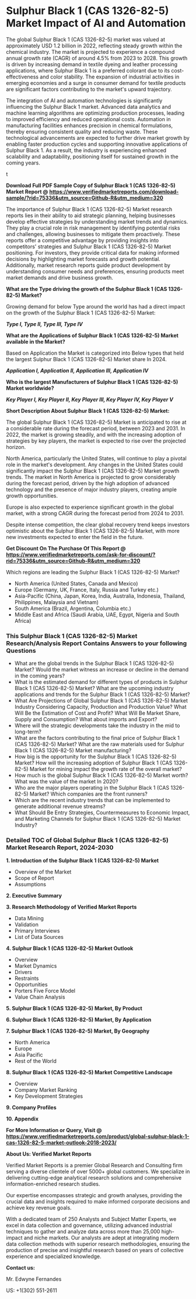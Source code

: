 <meta name="title" content="Global Sulphur Black 1 (CAS 1326-82-5) Market Impact of AI and Automation"><meta name="description" content="The global Sulphur Black 1 (CAS 1326-82-5) market was valued at approximately USD 1.2 billion in 2022, reflecting steady growth within the chemical industry. The marke"><meta name="title" content="Sulphur Black 1 (CAS 1326-82-5) Market Size, Share, Scope, Trends, Growth, Opportunities, Analysis, Forecast"><h1>Sulphur Black 1 (CAS 1326-82-5) Market Impact of AI and Automation</h1><p>The global Sulphur Black 1 (CAS 1326-82-5) market was valued at approximately USD 1.2 billion in 2022, reflecting steady growth within the chemical industry. The market is projected to experience a compound annual growth rate (CAGR) of around 4.5% from 2023 to 2028. This growth is driven by increasing demand in textile dyeing and leather processing applications, where Sulphur Black 1 is a preferred colorant due to its cost-effectiveness and color stability. The expansion of industrial activities in emerging economies and a surge in consumer demand for textile products are significant factors contributing to the market's upward trajectory.</p><p>The integration of AI and automation technologies is significantly influencing the Sulphur Black 1 market. Advanced data analytics and machine learning algorithms are optimizing production processes, leading to improved efficiency and reduced operational costs. Automation in manufacturing facilities enhances precision in chemical formulations, thereby ensuring consistent quality and reducing waste. These technological advancements are expected to further drive market growth by enabling faster production cycles and supporting innovative applications of Sulphur Black 1. As a result, the industry is experiencing enhanced scalability and adaptability, positioning itself for sustained growth in the coming years.</p>t</p><p id="" class=""><strong>Download Full PDF Sample Copy of Sulphur Black 1 (CAS 1326-82-5) Market Report @ <a href="https://www.verifiedmarketreports.com/download-sample/?rid=75336&utm_source=Github-R&utm_medium=320" target="_blank">https://www.verifiedmarketreports.com/download-sample/?rid=75336&utm_source=Github-R&utm_medium=320</a></strong></p><p>The importance of&nbsp;Sulphur Black 1 (CAS 1326-82-5) Market research reports lies in their ability to aid strategic planning, helping businesses develop effective strategies by understanding market trends and dynamics. They play a crucial role in risk management by identifying potential risks and challenges, allowing businesses to mitigate them proactively. These reports offer a competitive advantage by providing insights into competitors' strategies and Sulphur Black 1 (CAS 1326-82-5) Market positioning. For investors, they provide critical data for making informed decisions by highlighting market forecasts and growth potential. Additionally, market research reports guide product development by understanding consumer needs and preferences, ensuring products meet market demands and drive business growth.</p><p><strong>What are the&nbsp;Type driving the growth of the Sulphur Black 1 (CAS 1326-82-5) Market?</strong></p><p id="" class="">Growing demand for below Type around the world has had a direct impact on the growth of the Sulphur Black 1 (CAS 1326-82-5) Market:</p><em><strong>Type I, Type II, Type III, Type IV</strong></em></p><strong>What are the&nbsp;Applications&nbsp;of Sulphur Black 1 (CAS 1326-82-5) Market available in the Market?</strong></p><p id="" class="">Based on Application the Market is categorized into Below types that held the largest Sulphur Black 1 (CAS 1326-82-5) Market share In 2024.</p><em><strong>Application I, Application II, Application III, Application IV</strong></em></p><strong>Who is the largest Manufacturers of Sulphur Black 1 (CAS 1326-82-5) Market worldwide?</strong></p><p><em><strong>Key Player I, Key Player II, Key Player III, Key Player IV, Key Player V</strong></em></p><p id="" class=""><strong>Short Description About Sulphur Black 1 (CAS 1326-82-5) Market:</strong></p><p>The global Sulphur Black 1 (CAS 1326-82-5) Market is anticipated to rise at a considerable rate during the forecast period, between 2023 and 2031. In 2022, the market is growing steadily, and with the increasing adoption of strategies by key players, the market is expected to rise over the projected horizon.</p><p>North America, particularly the United States, will continue to play a pivotal role in the market's development. Any changes in the United States could significantly impact the Sulphur Black 1 (CAS 1326-82-5) Market growth trends. The market in North America is projected to grow considerably during the forecast period, driven by the high adoption of advanced technology and the presence of major industry players, creating ample growth opportunities.</p><p>Europe is also expected to experience significant growth in the global market, with a strong CAGR during the forecast period from 2024 to 2031.</p><p>Despite intense competition, the clear global recovery trend keeps investors optimistic about the Sulphur Black 1 (CAS 1326-82-5) Market, with more new investments expected to enter the field in the future.</p><p id="" class=""><strong>Get Discount On The Purchase Of This Report @ <a href="https://www.verifiedmarketreports.com/ask-for-discount/?rid=75336&utm_source=Github-R&utm_medium=320" target="_blank">https://www.verifiedmarketreports.com/ask-for-discount/?rid=75336&utm_source=Github-R&utm_medium=320</a></strong></p>Which regions are leading the Sulphur Black 1 (CAS 1326-82-5) Market?</p><ul><li>North America (United States, Canada and Mexico)</li><li>Europe (Germany, UK, France, Italy, Russia and Turkey etc.)</li><li>Asia-Pacific (China, Japan, Korea, India, Australia, Indonesia, Thailand, Philippines, Malaysia and Vietnam)</li><li>South America (Brazil, Argentina, Columbia etc.)</li><li>Middle East and Africa (Saudi Arabia, UAE, Egypt, Nigeria and South Africa)</li></ul><h3 id="" class="">This Sulphur Black 1 (CAS 1326-82-5) Market Research/Analysis Report Contains Answers to your following Questions</h3><ul><li>What are the global trends in the Sulphur Black 1 (CAS 1326-82-5) Market? Would the market witness an increase or decline in the demand in the coming years?</li><li>What is the estimated demand for different types of products in Sulphur Black 1 (CAS 1326-82-5) Market? What are the upcoming industry applications and trends for the Sulphur Black 1 (CAS 1326-82-5) Market?</li><li>What Are Projections of Global Sulphur Black 1 (CAS 1326-82-5) Market Industry Considering Capacity, Production and Production Value? What Will Be the Estimation of Cost and Profit? What Will Be Market Share, Supply and Consumption? What about imports and Export?</li><li>Where will the strategic developments take the industry in the mid to long-term?</li><li>What are the factors contributing to the final price of Sulphur Black 1 (CAS 1326-82-5) Market? What are the raw materials used for Sulphur Black 1 (CAS 1326-82-5) Market manufacturing?</li><li>How big is the opportunity for the Sulphur Black 1 (CAS 1326-82-5) Market? How will the increasing adoption of Sulphur Black 1 (CAS 1326-82-5) Market for mining impact the growth rate of the overall market?</li><li>How much is the global Sulphur Black 1 (CAS 1326-82-5) Market worth? What was the value of the market In 2020?</li><li>Who are the major players operating in the Sulphur Black 1 (CAS 1326-82-5) Market? Which companies are the front runners?</li><li>Which are the recent industry trends that can be implemented to generate additional revenue streams?</li><li>What Should Be Entry Strategies, Countermeasures to Economic Impact, and Marketing Channels for Sulphur Black 1 (CAS 1326-82-5) Market Industry?</li></ul><h3 id="" class="">Detailed TOC of Global Sulphur Black 1 (CAS 1326-82-5) Market Research Report, 2024-2030</h3><p id="" class=""><strong>1. Introduction of the Sulphur Black 1 (CAS 1326-82-5) Market</strong></p><ul><li>Overview of the Market</li><li>Scope of Report</li><li>Assumptions</li></ul><p id="" class=""><strong>2. Executive Summary</strong></p><p id="" class=""><strong>3. Research Methodology of Verified Market Reports</strong></p><ul><li>Data Mining</li><li>Validation</li><li>Primary Interviews</li><li>List of Data Sources</li></ul><p id="" class=""><strong>4. Sulphur Black 1 (CAS 1326-82-5) Market Outlook</strong></p><ul><li>Overview</li><li>Market Dynamics</li><li>Drivers</li><li>Restraints</li><li>Opportunities</li><li>Porters Five Force Model</li><li>Value Chain Analysis</li></ul><p id="" class=""><strong>5. Sulphur Black 1 (CAS 1326-82-5) Market, By Product</strong></p><p id="" class=""><strong>6. Sulphur Black 1 (CAS 1326-82-5) Market, By Application</strong></p><p id="" class=""><strong>7. Sulphur Black 1 (CAS 1326-82-5) Market, By Geography</strong></p><ul><li>North America</li><li>Europe</li><li>Asia Pacific</li><li>Rest of the World</li></ul><p id="" class=""><strong>8. Sulphur Black 1 (CAS 1326-82-5) Market Competitive Landscape</strong></p><ul><li>Overview</li><li>Company Market Ranking</li><li>Key Development Strategies</li></ul><p id="" class=""><strong>9. Company Profiles</strong></p><p id="" class=""><strong>10. Appendix</strong></p><p id="" class=""><strong>For More Information or Query, Visit @ <a href="https://www.verifiedmarketreports.com/product/global-sulphur-black-1-cas-1326-82-5-market-outlook-2018-2023/" target="_blank">https://www.verifiedmarketreports.com/product/global-sulphur-black-1-cas-1326-82-5-market-outlook-2018-2023/</a></strong></p><p id="" class=""><strong>About Us: Verified Market Reports</strong></p><p id="" class="">Verified Market Reports is a premier Global Research and Consulting firm serving a diverse clientele of over 5000+ global customers. We specialize in delivering cutting-edge analytical research solutions and comprehensive information-enriched research studies.</p><p id="" class="">Our expertise encompasses strategic and growth analyses, providing the crucial data and insights required to make informed corporate decisions and achieve key revenue goals.</p><p id="" class="">With a dedicated team of 250 Analysts and Subject Matter Experts, we excel in data collection and governance, utilizing advanced industrial techniques to gather and analyze data across more than 25,000 high-impact and niche markets. Our analysts are adept at integrating modern data collection methods with superior research methodologies, ensuring the production of precise and insightful research based on years of collective experience and specialized knowledge.</p><p id="" class=""><strong>Contact us:</strong></p><p id="" class="">Mr. Edwyne Fernandes</p><p id="" class="">US: +1(302) 551-2611</p>